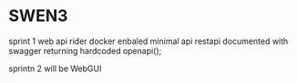 # SWEN3
sprint 1 web api rider  docker enbaled minimal api 
restapi documented with swagger returning hardcoded openapi();

sprintn 2 will be WebGUI
